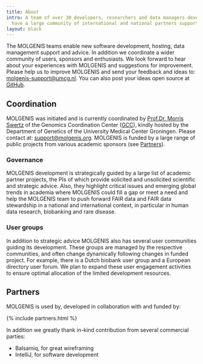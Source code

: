 ```yaml
---
title: About
intro: A team of over 30 developers, researchers and data managers develops, supports and continuously improves the software and services. Furthermore we 
  have a large community of international and national partners supporting the project.
layout: black
---
```


The MOLGENIS teams enable new software development, hosting, data management support and advice. In addition we coordinate a wider community of users, sponsors and enthusiasts. We look forward to hear about your experiences with MOLGENIS and suggestions for improvement. Please help us to improve MOLGENIS and send your feedback and ideas to: molgenis-support@umcg.nl. You can also post your ideas open source at [GitHub](https://github.com/molgenis/).

## Coordination
MOLGENIS was initiated and is currently coordinated by [Prof.Dr. Morris Swertz]() of the Genomics Coordination Center ([GCC](https://umcgresearch.org/w/gcc)), 
kindly hosted by the Department of 
Genetics of the University Medical Center Groningen. Please contact at: <a href="mailto:support@molgenis.org">support@molgenis.org</a>. MOLGENIS is funded 
by a large range of public projects from various academic sponsors (see [Partners](/partners.html)).

### Governance
MOLGENIS development is strategically guided by a large list of academic partner projects, the PIs of which provide solicited and unsolicited scientific and strategic advice. Also, they highlight critical issues and emerging global trends in academia where MOLGENIS could fill a gap or meet a need and help the MOLGENIS team to push forward FAIR data and FAIR data stewardship in a national and international context, in particular in human data research, biobanking and rare disease. 

### User groups
In addition to strategic advice MOLGENIS also has several user communities guiding its development. These groups are managed by the respective communities, and often change dynamically following changes in funded project. For example, there is a Dutch biobank user group and a European directory user forum. We plan to expand these user engagement activities to ensure optimal allocation of the limited development resources.

## Partners

MOLGENIS is used by, developed in collaboration with and funded by:

{% include partners.html %}

In addition we greatly thank in-kind contribution from several commercial parties:
* Balsamiq, for great wireframing
* IntelliJ, for software development
